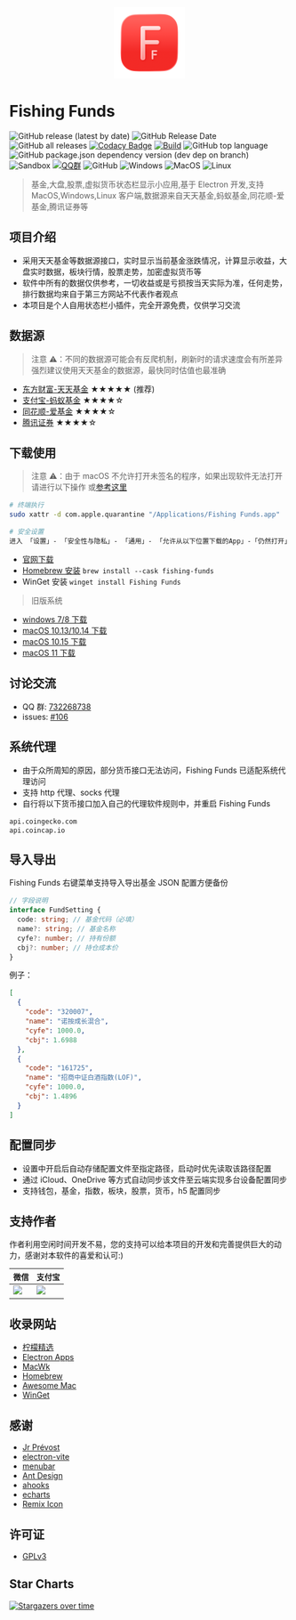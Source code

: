 <p align="center">
<img src="https://github.com/1zilc/fishing-funds/blob/main/build/icon.png?raw=true" width="128">
</p>

# Fishing Funds

![GitHub release (latest by date)](https://img.shields.io/github/v/release/1zilc/fishing-funds)
![GitHub Release Date](https://img.shields.io/github/release-date/1zilc/fishing-funds)
![GitHub all releases](https://img.shields.io/github/downloads/1zilc/fishing-funds/total)
[![Codacy Badge](https://api.codacy.com/project/badge/Grade/ee4fd509a7184f738eeb9048959b1f56)](https://app.codacy.com/gh/1zilc/fishing-funds?utm_source=github.com&utm_medium=referral&utm_content=1zilc/fishing-funds&utm_campaign=Badge_Grade_Settings)
[![Build](https://github.com/1zilc/fishing-funds/actions/workflows/publish.yml/badge.svg?branch=main)](https://github.com/1zilc/fishing-funds/actions/workflows/publish.yml)
![GitHub top language](https://img.shields.io/github/languages/top/1zilc/fishing-funds?color=red)
![GitHub package.json dependency version (dev dep on branch)](https://img.shields.io/github/package-json/dependency-version/1zilc/fishing-funds/dev/electron/main)
![Sandbox](https://img.shields.io/badge/sandbox-yes-blueviolet)
<a href="https://qm.qq.com/cgi-bin/qm/qr?k=Su4GnbsicHvsPrbLMwNu557LyZQO19KZ&jump_from=webapi"><img src="https://img.shields.io/badge/QQ%E7%BE%A4-732268738-red" alt="QQ群" /></a>
![GitHub](https://img.shields.io/github/license/1zilc/fishing-funds)
![Windows](https://img.shields.io/badge/-Windows-blue?logo=windows&logoColor=white)
![MacOS](https://img.shields.io/badge/-macOS-black?&logo=apple&logoColor=white)
![Linux](https://img.shields.io/badge/-Linux-yellow?logo=linux&logoColor=white)

> 基金,大盘,股票,虚拟货币状态栏显示小应用,基于 Electron 开发,支持 MacOS,Windows,Linux 客户端,数据源来自天天基金,蚂蚁基金,同花顺-爱基金,腾讯证券等

## 项目介绍

- 采用天天基金等数据源接口，实时显示当前基金涨跌情况，计算显示收益，大盘实时数据，板块行情，股票走势，加密虚拟货币等
- 软件中所有的数据仅供参考，一切收益或是亏损按当天实际为准，任何走势，排行数据均来自于第三方网站不代表作者观点
- 本项目是个人自用状态栏小插件，完全开源免费，仅供学习交流

## 数据源

> 注意 ⚠️：不同的数据源可能会有反爬机制，刷新时的请求速度会有所差异
> 强烈建议使用天天基金的数据源，最快同时估值也最准确

- [东方财富-天天基金](https://fund.eastmoney.com/) ★★★★★ (推荐)
- [支付宝-蚂蚁基金](https://www.fund123.cn/) ★★★★☆
- [同花顺-爱基金](http://fund.10jqka.com.cn/) ★★★★☆
- [腾讯证券](https://stockapp.finance.qq.com/mstats/) ★★★★☆

## 下载使用

> 注意 ⚠️：由于 macOS 不允许打开未签名的程序，如果出现软件无法打开请进行以下操作 或[参考这里](https://github.com/1zilc/fishing-funds/issues/149)

```bash
# 终端执行
sudo xattr -d com.apple.quarantine "/Applications/Fishing Funds.app"
```

```bash
# 安全设置
进入 「设置」- 「安全性与隐私」- 「通用」- 「允许从以下位置下载的App」-「仍然打开」
```

- [官网下载](https://ff.1zilc.top)
- [Homebrew 安装](https://formulae.brew.sh/cask/fishing-funds#default) `brew install --cask fishing-funds`
- WinGet 安装 `winget install Fishing Funds`

> 旧版系统

- [windows 7/8 下载](https://github.com/1zilc/fishing-funds/releases/tag/v7.0.2)
- [macOS 10.13/10.14 下载](https://github.com/1zilc/fishing-funds/releases/tag/v8.1.0)
- [macOS 10.15 下载](https://github.com/1zilc/fishing-funds/releases/tag/v8.2.3)
- [macOS 11 下载](https://github.com/1zilc/fishing-funds/releases/tag/v8.5.1)

## 讨论交流

- QQ 群: [732268738](https://download.1zilc.top/ff/screenshots/group1.jpg)
- issues: [#106](https://github.com/1zilc/fishing-funds/issues/106)

## 系统代理

- 由于众所周知的原因，部分货币接口无法访问，Fishing Funds 已适配系统代理访问
- 支持 http 代理、socks 代理
- 自行将以下货币接口加入自己的代理软件规则中，并重启 Fishing Funds

```
api.coingecko.com
api.coincap.io
```

## 导入导出

Fishing Funds 右键菜单支持导入导出基金 JSON 配置方便备份

```typescript
// 字段说明
interface FundSetting {
  code: string; // 基金代码（必填）
  name?: string; // 基金名称
  cyfe?: number; // 持有份额
  cbj?: number; // 持仓成本价
}
```

例子：

```json
[
  {
    "code": "320007",
    "name": "诺按成长混合",
    "cyfe": 1000.0,
    "cbj": 1.6988
  },
  {
    "code": "161725",
    "name": "招商中证白酒指数(LOF)",
    "cyfe": 1000.0,
    "cbj": 1.4896
  }
]
```

## 配置同步

- 设置中开启后自动存储配置文件至指定路径，启动时优先读取该路径配置
- 通过 iCloud、OneDrive 等方式自动同步该文件至云端实现多台设备配置同步
- 支持钱包，基金，指数，板块，股票，货币，h5 配置同步

## 支持作者

作者利用空闲时间开发不易，您的支持可以给本项目的开发和完善提供巨大的动力，感谢对本软件的喜爱和认可:)

| 微信                                                                      | 支付宝                                                                    |
| ------------------------------------------------------------------------- | ------------------------------------------------------------------------- |
| <img src="https://download.1zilc.top/ff/qrcode/wechat.png" width="108" /> | <img src="https://download.1zilc.top/ff/qrcode/alipay.png" width="108" /> |

## 收录网站

- [柠檬精选](https://lemon.qq.com/lab/app/FishingFunds.html)
- [Electron Apps](https://www.electronjs.org/apps/fishing-funds)
- [MacWk](https://www.macwk.com/soft/fishing-funds)
- [Homebrew](https://formulae.brew.sh/cask/fishing-funds#default)
- [Awesome Mac](https://github.com/jaywcjlove/awesome-mac)
- [WinGet](https://github.com/microsoft/winget-pkgs)

## 感谢

- [Jr Prévost](https://github.com/3on)
- [electron-vite](https://github.com/alex8088/electron-vite)
- [menubar](https://github.com/maxogden/menubar)
- [Ant Design](https://github.com/ant-design/ant-design/)
- [ahooks](https://github.com/alibaba/hooks)
- [echarts](https://github.com/apache/echarts)
- [Remix Icon](https://github.com/Remix-Design/RemixIcon)

## 许可证

- [GPLv3](https://github.com/1zilc/fishing-funds/blob/main/LICENSE)

## Star Charts

[![Stargazers over time](https://starchart.cc/1zilc/fishing-funds.svg)](https://starchart.cc/1zilc/fishing-funds)
